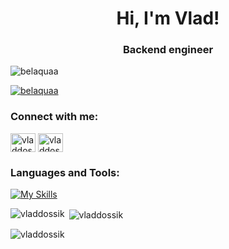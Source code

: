 <h1 align="center">Hi, I'm Vlad!</h1>
<h3 align="center">Backend engineer</h3>

<p align="left"> <img src="https://komarev.com/ghpvc/?username=belaquaa&label=Profile%20views&color=0e75b6&style=flat" alt="belaquaa" /> </p>

<p align="left"> <a href="https://github.com/ryo-ma/github-profile-trophy"><img src="https://github-profile-trophy.vercel.app/?username=belaquaa" alt="belaquaa" /></a> </p>



<h3 align="left">Connect with me:</h3>
<p align="left">

<a href="https://instagram.com/vladdosiik" target="blank"><img align="center" src="https://cdn.jsdelivr.net/npm/simple-icons@3.0.1/icons/instagram.svg" alt="vladdosiik" height="30" width="40" /></a>
  <a href="https://t.me/vladdosiik" target="blank"><img align="center" src="https://cdn.jsdelivr.net/npm/simple-icons@3.0.1/icons/telegram.svg" alt="vladdosiik" height="30" width="40" /></a>
</p>

<h3 align="left">Languages and Tools:</h3>

[![My Skills](https://skills.thijs.gg/icons?i=java,spring,hibernate,git,docker,kubernetes,jenkins,kafka,rabbitmq,bots,maven,idea)](https://skills.thijs.gg)


<p><img align="left" src="https://github-readme-stats.vercel.app/api/top-langs?username=vladdossik&show_icons=true&locale=en&layout=compact" alt="vladdossik" /></p>

<p>&nbsp;<img align="center" src="https://github-readme-stats.vercel.app/api?username=vladdossik&show_icons=true&locale=en" alt="vladdossik" /></p>

<p><img align="center" src="https://github-readme-streak-stats.herokuapp.com/?user=vladdossik&" alt="vladdossik" /></p>



<!--
**Belaquaa/Belaquaa** is a ✨ _special_ ✨ repository because its `README.md` (this file) appears on your GitHub profile.

Here are some ideas to get you started:

- 🔭 I’m currently working on ...
- 🌱 I’m currently learning ...
- 👯 I’m looking to collaborate on ...
- 🤔 I’m looking for help with ...
- 💬 Ask me about ...
- 📫 How to reach me: ...
- 😄 Pronouns: ...
- ⚡ Fun fact: ...
-->

